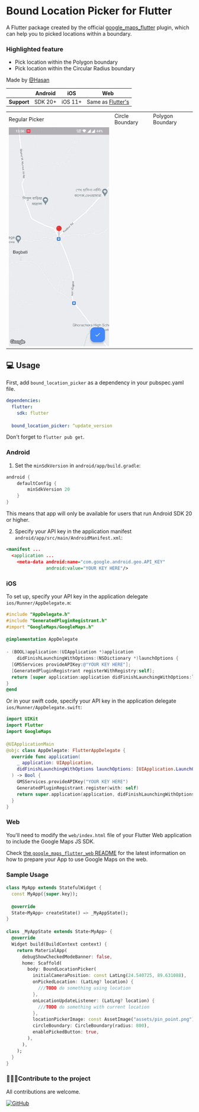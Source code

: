 # Bound Location Picker for Flutter

A Flutter package created by the official [google_maps_flutter](https://pub.dev/packages/google_maps_flutter) plugin, which can help you to picked locations within a boundary.

### Highlighted feature 
- Pick location within the Polygon boundary
- Pick location within the Circular Radius boundary

Made by [@Hasan](https://github.com/HasanToufiqAhamed)

|             | Android | iOS     | Web                              |
|-------------|---------|---------|----------------------------------|
| **Support** | SDK 20+ | iOS 11+ | Same as [Flutter's][web-support] |

[web-support]: https://docs.flutter.dev/reference/supported-platforms

<table>
  <tr>
        <td>Regular Picker</td>
        <td>Circle Boundary</td>
        <td>Polygon Boundary</td>
    </tr>
    <tr>
        <td><img src="https://raw.githubusercontent.com/HasanToufiqAhamed/bound_location_picker/master/assets/regular_map.gif" style="width: 100%; object-fit: cover;" alt=""></td>
        <td><img src="https://raw.githubusercontent.com/HasanToufiqAhamed/bound_location_picker/master/assets/circle_map.gif" style="width: 100%; object-fit: cover;" alt="">
        </td><td><img src="https://raw.githubusercontent.com/HasanToufiqAhamed/bound_location_picker/master/assets/polygon_map.gif" style="width: 100%; object-fit: cover;" alt=""></td>
    </tr>
</table>

## 💻 Usage

First, add ```bound_location_picker``` as a dependency in your pubspec.yaml file.

```yml
dependencies:
  flutter:
    sdk: flutter

  bound_location_picker: ^update_version
```
Don't forget to ```flutter pub get```.

### Android

1. Set the `minSdkVersion` in `android/app/build.gradle`:

```groovy
android {
    defaultConfig {
        minSdkVersion 20
    }
}
```

This means that app will only be available for users that run Android SDK 20 or higher.

2. Specify your API key in the application manifest `android/app/src/main/AndroidManifest.xml`:

```xml
<manifest ...
  <application ...
    <meta-data android:name="com.google.android.geo.API_KEY"
               android:value="YOUR KEY HERE"/>
```

### iOS

To set up, specify your API key in the application delegate `ios/Runner/AppDelegate.m`:

```objectivec
#include "AppDelegate.h"
#include "GeneratedPluginRegistrant.h"
#import "GoogleMaps/GoogleMaps.h"

@implementation AppDelegate

- (BOOL)application:(UIApplication *)application
    didFinishLaunchingWithOptions:(NSDictionary *)launchOptions {
  [GMSServices provideAPIKey:@"YOUR KEY HERE"];
  [GeneratedPluginRegistrant registerWithRegistry:self];
  return [super application:application didFinishLaunchingWithOptions:launchOptions];
}
@end
```

Or in your swift code, specify your API key in the application delegate `ios/Runner/AppDelegate.swift`:

```swift
import UIKit
import Flutter
import GoogleMaps

@UIApplicationMain
@objc class AppDelegate: FlutterAppDelegate {
  override func application(
    _ application: UIApplication,
    didFinishLaunchingWithOptions launchOptions: [UIApplication.LaunchOptionsKey: Any]?
  ) -> Bool {
    GMSServices.provideAPIKey("YOUR KEY HERE")
    GeneratedPluginRegistrant.register(with: self)
    return super.application(application, didFinishLaunchingWithOptions: launchOptions)
  }
}
```

### Web

You'll need to modify the `web/index.html` file of your Flutter Web application
to include the Google Maps JS SDK.

Check [the `google_maps_flutter_web` README](https://pub.dev/packages/google_maps_flutter_web)
for the latest information on how to prepare your App to use Google Maps on the
web.

### Sample Usage

```dart
class MyApp extends StatefulWidget {
  const MyApp({super.key});

  @override
  State<MyApp> createState() => _MyAppState();
}

class _MyAppState extends State<MyApp> {
  @override
  Widget build(BuildContext context) {
    return MaterialApp(
      debugShowCheckedModeBanner: false,
      home: Scaffold(
        body: BoundLocationPicker(
          initialCameraPosition: const LatLng(24.540725, 89.631088),
          onPickedLocation: (LatLng? location) {
            ///TODO do something using location 
          },
          onLocationUpdateListener: (LatLng? location) {
            ///TODO do something with current location
          },
          locationPickerImage: const AssetImage("assets/pin_point.png"),
          circleBoundary: CircleBoundary(radius: 800),
          enablePickedButton: true,
        ),
      ),
    );
  }
}
```

### 👨🏻‍💻Contribute to the project

All contributions are welcome.

[![GitHub](https://img.shields.io/badge/GitHub-0f0f0f?style=for-the-badge&logo=github&logoColor=white)](https://github.com/HasanToufiqAhamed/bound_location_picker)
